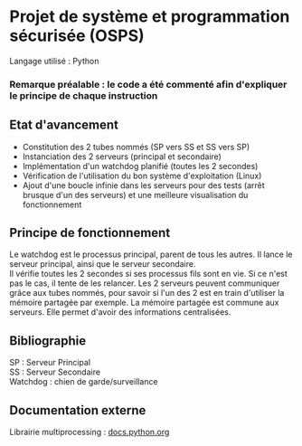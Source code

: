 # Projet de système et programmation sécurisée (OSPS)
Langage utilisé : Python

### <b> Remarque préalable : </b> le code a été commenté afin d'expliquer le principe de chaque instruction

## Etat d'avancement
- Constitution des 2 tubes nommés (SP vers SS et SS vers SP)
- Instanciation des 2 serveurs (principal et secondaire)
- Implémentation d'un watchdog planifié (toutes les 2 secondes)
- Vérification de l'utilisation du bon système d'exploitation (Linux)
- Ajout d'une boucle infinie dans les serveurs pour des tests (arrêt brusque d'un des serveurs) et une meilleure visualisation du fonctionnement

## Principe de fonctionnement
Le watchdog est le processus principal, parent de tous les autres. Il lance le serveur principal, ainsi que le serveur secondaire. \
Il vérifie toutes les 2 secondes si ses processus fils sont en vie. Si ce n'est pas le cas, il tente de les relancer.
Les 2 serveurs peuvent communiquer grâce aux tubes nommés, pour savoir si l'un des 2 est en train d'utiliser la mémoire partagée par exemple.
La mémoire partagée est commune aux serveurs. Elle permet d'avoir des informations centralisées.

## Bibliographie
SP : Serveur Principal \
SS : Serveur Secondaire \
Watchdog : chien de garde/surveillance

## Documentation externe
Librairie multiprocessing : [docs.python.org](https://docs.python.org/3/library/multiprocessing.html#multiprocessing.Process.daemon)